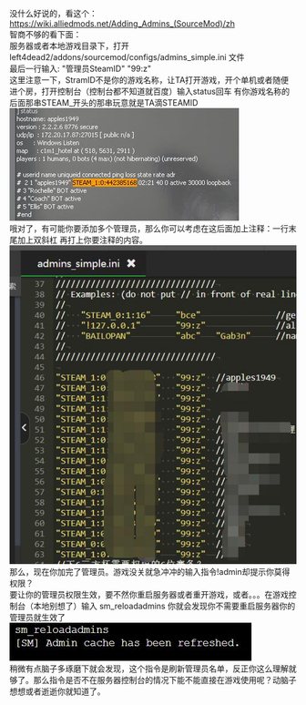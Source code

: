 没什么好说的，看这个：https://wiki.alliedmods.net/Adding_Admins_(SourceMod)/zh  
智商不够的看下面：  
服务器或者本地游戏目录下，打开left4dead2/addons/sourcemod/configs/admins_simple.ini 文件  
最后一行输入: "管理员SteamID" "99:z"  
这里注意一下，StramID不是你的游戏名称，让TA打开游戏，开个单机或者随便进个房，打开控制台（控制台都不知道就百度）输入status回车 有你游戏名称的后面那串STEAM_开头的那串玩意就是TA滴STEAMID  
![imgae](https://github.com/apples1949/L4D2PluginsEducation/blob/main/img/2.jpg)  
哦对了，有可能你要添加多个管理员，那么你可以考虑在这后面加上注释：一行末尾加上双斜杠 再打上你要注释的内容。  
![imgae](https://github.com/apples1949/L4D2PluginsEducation/blob/main/img/3.jpg)  
那么，现在你加完了管理员。游戏没关就急冲冲的输入指令!admin却提示你莫得权限？  
要让你的管理员权限生效，要不然你重启服务器或者重开游戏，或者。。。在游戏控制台（本地别想了）输入 sm_reloadadmins 你就会发现你不需要重启服务器你的管理员就生效了  
![imgae](https://github.com/apples1949/L4D2PluginsEducation/blob/main/img/4.jpg)  
稍微有点脑子多琢磨下就会发现，这个指令是刷新管理员名单，反正你这么理解就够了。那么指令是否不在服务器控制台的情况下能不能直接在游戏使用呢？动脑子想想或者逝逝你就知道了。  